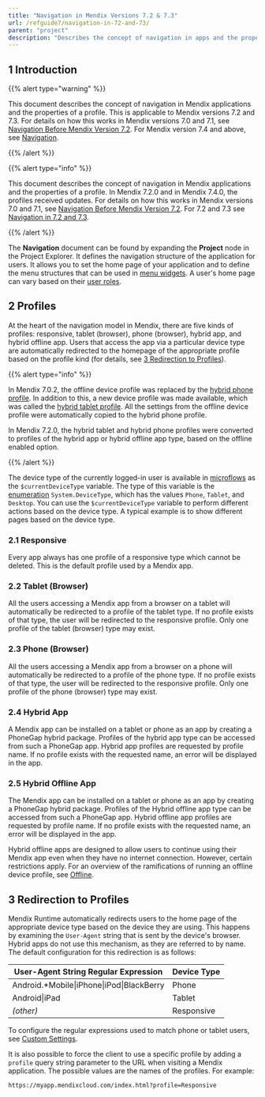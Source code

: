 ```yaml
---
title: "Navigation in Mendix Versions 7.2 & 7.3"
url: /refguide7/navigation-in-72-and-73/
parent: "project"
description: "Describes the concept of navigation in apps and the properties of a profile for Mendix versions 7.2 and 7.3."
---
```


## 1 Introduction

{{% alert type="warning" %}}

This document describes the concept of navigation in Mendix applications and the properties of a profile. This is applicable to Mendix versions 7.2 and 7.3. For details on how this works in Mendix versions 7.0 and 7.1, see [Navigation Before Mendix Version 7.2](/refguide7/navigation-before-72/). For Mendix version 7.4 and above, see [Navigation](/refguide/navigation/).

{{% /alert %}}

{{% alert type="info" %}}

This document describes the concept of navigation in Mendix applications and the properties of a profile. In Mendix 7.2.0 and in Mendix 7.4.0, the profiles received updates. For details on how this works in Mendix versions 7.0 and 7.1, see [Navigation Before Mendix Version 7.2](/refguide7/navigation-before-72/). For 7.2 and 7.3 see [Navigation in 7.2 and 7.3](/refguide7/navigation-in-72-and-73/).

{{% /alert %}}

The **Navigation** document can be found by expanding the **Project** node in the Project Explorer. It defines the navigation structure of the application for users. It allows you to set the home page of your application and to define the menu structures that can be used in [menu widgets](/refguide/menu-widgets/). A user's home page can vary based on their [user roles](/refguide/user-roles/).

## 2 Profiles

At the heart of the navigation model in Mendix, there are five kinds of profiles: responsive, tablet (browser), phone (browser), hybrid app, and hybrid offline app. Users that access the app via a particular device type are automatically redirected to the homepage of the appropriate profile based on the profile kind (for details, see [3 Redirection to Profiles](#Redirection)).

{{% alert type="info" %}}

In Mendix 7.0.2, the offline device profile was replaced by the [hybrid phone profile](/refguide7/hybrid-phone-profile/). In addition to this, a new device profile was made available, which was called the [hybrid tablet profile](/refguide7/hybrid-tablet-profile/). All the settings from the offline device profile were automatically copied to the hybrid phone profile.

In Mendix 7.2.0, the hybrid tablet and hybrid phone profiles were converted to profiles of the hybrid app or hybrid offline app type, based on the offline enabled option.

{{% /alert %}}

The device type of the currently logged-in user is available in [microflows](/refguide/microflows/) as the `$currentDeviceType` variable. The type of this variable is the [enumeration](/refguide/enumerations/) `System.DeviceType`, which has the values `Phone`, `Tablet`, and `Desktop`. You can use the `$currentDeviceType` variable to perform different actions based on the device type. A typical example is to show different pages based on the device type.

### 2.1 Responsive

Every app always has one profile of a responsive type which cannot be deleted. This is the default profile used by a Mendix app.

### 2.2 Tablet (Browser)

All the users accessing a Mendix app from a browser on a tablet will automatically be redirected to a profile of the tablet type. If no profile exists of that type, the user will be redirected to the responsive profile. Only one profile of the tablet (browser) type may exist.

### 2.3 Phone (Browser)

All the users accessing a Mendix app from a browser on a phone will automatically be redirected to a profile of the phone type. If no profile exists of that type, the user will be redirected to the responsive profile. Only one profile of the phone (browser) type may exist.

### 2.4 Hybrid App

A Mendix app can be installed on a tablet or phone as an app by creating a PhoneGap hybrid package. Profiles of the hybrid app type can be accessed from such a PhoneGap app. Hybrid app profiles are requested by profile name. If no profile exists with the requested name, an error will be displayed in the app.

### 2.5 Hybrid Offline App

The Mendix app can be installed on a tablet or phone as an app by creating a PhoneGap hybrid package. Profiles of the Hybrid offline app type can be accessed from such a PhoneGap app. Hybrid offline app profiles are requested by profile name. If no profile exists with the requested name, an error will be displayed in the app.

Hybrid offline apps are designed to allow users to continue using their Mendix app even when they have no internet connection. However, certain restrictions apply. For an overview of the ramifications of running an offline device profile, see [Offline](/refguide7/offline/).

## 3 Redirection to Profiles<a name="Redirection"></a>

Mendix Runtime automatically redirects users to the home page of the appropriate device type based on the device they are using. This happens by examining the `User-Agent` string that is sent by the device's browser. Hybrid apps do not use this mechanism, as they are referred to by name. The default configuration for this redirection is as follows:

| User-Agent String Regular Expression | Device Type |
| --- | --- |
| Android.*Mobile&#124;iPhone&#124;iPod&#124;BlackBerry | Phone |
| Android&#124;iPad | Tablet |
| _(other)_ | Responsive |

To configure the regular expressions used to match phone or tablet users, see [Custom Settings](/refguide/custom-settings/).

It is also possible to force the client to use a specific profile by adding a `profile` query string parameter to the URL when visiting a Mendix application. The possible values are the names of the profiles. For example:

```http
https://myapp.mendixcloud.com/index.html?profile=Responsive
```
